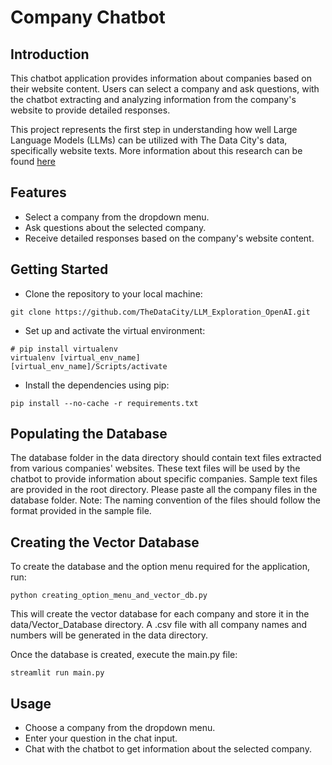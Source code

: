 # Company Chatbot

## Introduction
This chatbot application provides information about companies based on their website content. Users can select a company and ask questions, with the chatbot extracting and analyzing information from the company's website to provide detailed responses.

This project represents the first step in understanding how well Large Language Models (LLMs) can be utilized with The Data City's data, specifically website texts. More information about this research can be found  [here](docs/project.md) 

## Features
- Select a company from the dropdown menu.
- Ask questions about the selected company.
- Receive detailed responses based on the company's website content.

## Getting Started
- Clone the repository to your local machine:
```shell
git clone https://github.com/TheDataCity/LLM_Exploration_OpenAI.git
```
- Set up and activate the virtual environment:
```shell
# pip install virtualenv
virtualenv [virtual_env_name]
[virtual_env_name]/Scripts/activate   

```
- Install the dependencies using pip:
```shell
pip install --no-cache -r requirements.txt
```
## Populating the Database
The database folder in the data directory should contain text files extracted from various companies' websites. These text files will be used by the chatbot to provide information about specific companies. Sample text files are provided in the root directory. Please paste all the company files in the database folder.
Note: The naming convention of the files should follow the format provided in the sample file.

## Creating the Vector Database
To create the database and the option menu required for the application, run:
```shell
python creating_option_menu_and_vector_db.py
```
This will create the vector database for each company and store it in the data/Vector_Database directory. A .csv file with all company names and numbers will be generated in the data directory.

Once the database is created, execute the main.py file:
```shell
streamlit run main.py
```

## Usage
- Choose a company from the dropdown menu.
- Enter your question in the chat input.
- Chat with the chatbot to get information about the selected company.